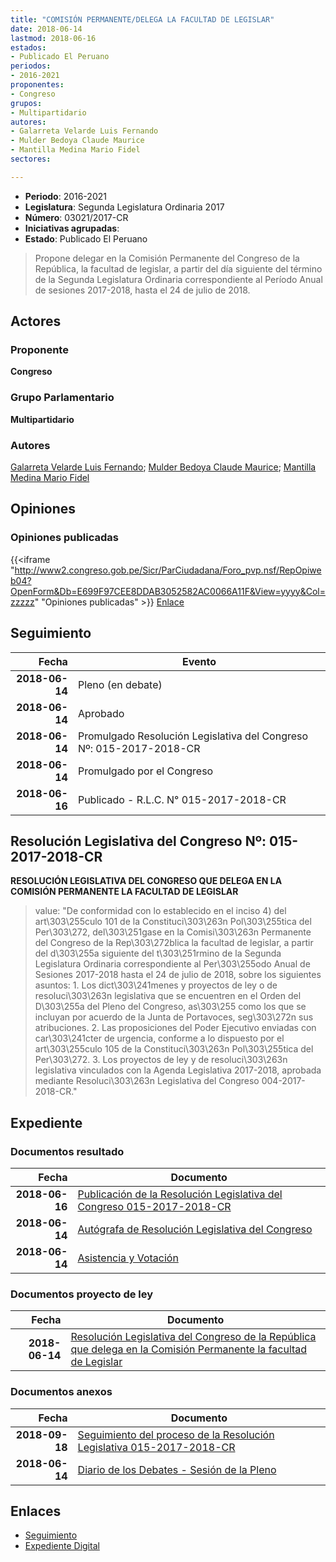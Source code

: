 ```yaml
---
title: "COMISIÓN PERMANENTE/DELEGA LA FACULTAD DE LEGISLAR"
date: 2018-06-14
lastmod: 2018-06-16
estados:
- Publicado El Peruano
periodos:
- 2016-2021
proponentes:
- Congreso
grupos:
- Multipartidario
autores:
- Galarreta Velarde Luis Fernando
- Mulder Bedoya Claude Maurice
- Mantilla Medina Mario Fidel
sectores:

---
```

- **Periodo**: 2016-2021
- **Legislatura**: Segunda Legislatura Ordinaria 2017
- **Número**: 03021/2017-CR
- **Iniciativas agrupadas**: 
- **Estado**: Publicado El Peruano

> Propone delegar en la Comisión Permanente del Congreso de la República, la facultad de legislar, a partir del día siguiente del término de la Segunda Legislatura Ordinaria correspondiente al Período Anual de sesiones 2017-2018, hasta el 24 de julio de 2018.


## Actores

### Proponente

**Congreso**

### Grupo Parlamentario

**Multipartidario**

### Autores

[Galarreta Velarde Luis Fernando](mailto:mailto:lgalarreta@congreso.gob.pe); [Mulder Bedoya Claude Maurice](mailto:mailto:mmulder@congreso.gob.pe); [Mantilla Medina Mario Fidel](mailto:mailto:mmantilla@congreso.gob.pe)

## Opiniones

### Opiniones publicadas

{{<iframe "http://www2.congreso.gob.pe/Sicr/ParCiudadana/Foro_pvp.nsf/RepOpiweb04?OpenForm&Db=E699F97CEE8DDAB3052582AC0066A11F&View=yyyy&Col=zzzzz" "Opiniones publicadas" >}}
[Enlace](http://www2.congreso.gob.pe/Sicr/ParCiudadana/Foro_pvp.nsf/RepOpiweb04?OpenForm&Db=E699F97CEE8DDAB3052582AC0066A11F&View=yyyy&Col=zzzzz)


## Seguimiento

| Fecha | Evento |
|------:|--------|
| **2018-06-14** | Pleno (en debate) |
| **2018-06-14** | Aprobado |
| **2018-06-14** | Promulgado Resolución Legislativa del Congreso Nº: 015-2017-2018-CR |
| **2018-06-14** | Promulgado por el Congreso |
| **2018-06-16** | Publicado - R.L.C. N° 015-2017-2018-CR |

## Resolución Legislativa del Congreso Nº: 015-2017-2018-CR

**RESOLUCIÓN LEGISLATIVA DEL CONGRESO QUE DELEGA EN LA COMISIÓN PERMANENTE LA FACULTAD DE LEGISLAR**

> value: "De conformidad con lo establecido en el inciso 4) del art\303\255culo 101 de la Constituci\303\263n Pol\303\255tica del Per\303\272, del\303\251gase en la Comisi\303\263n Permanente del Congreso de la Rep\303\272blica la facultad de legislar, a partir del d\303\255a siguiente del t\303\251rmino de la Segunda Legislatura Ordinaria correspondiente al Per\303\255odo Anual de Sesiones 2017-2018 hasta el 24 de julio de 2018, sobre los siguientes asuntos: 1. Los dict\303\241menes y proyectos de ley o de resoluci\303\263n legislativa que se encuentren en el Orden del D\303\255a del Pleno del Congreso, as\303\255 como los que se incluyan por acuerdo de la Junta de Portavoces, seg\303\272n sus atribuciones. 2. Las proposiciones del Poder Ejecutivo enviadas con car\303\241cter de urgencia, conforme a lo dispuesto por el art\303\255culo 105 de la Constituci\303\263n Pol\303\255tica del Per\303\272. 3. Los proyectos de ley y de resoluci\303\263n legislativa vinculados con la Agenda Legislativa 2017-2018, aprobada mediante Resoluci\303\263n Legislativa del Congreso 004-2017-2018-CR."


## Expediente

### Documentos resultado

| Fecha | Documento |
|------:|-----------|
| **2018-06-16** | [Publicación de la Resolución Legislativa del Congreso 015-2017-2018-CR](http://www.leyes.congreso.gob.pe/Documentos/2016_2021/Resolucion_Legislativa_del_Congreso/RLC-015-2017-2018-CR.pdf) |
| **2018-06-14** | [Autógrafa de Resolución Legislativa del Congreso](http://www.leyes.congreso.gob.pe/Documentos/2016_2021/Autografas/Resolucion_Legislativa_del_Congreso/AU0302120180614.pdf) |
| **2018-06-14** | [Asistencia y Votación](http://www.leyes.congreso.gob.pe/Documentos/2016_2021/Asistencia_y_Votacion/Proyectos_de_Ley/AV0302120180614.pdf) |

### Documentos proyecto de ley

| Fecha | Documento |
|------:|-----------|
| **2018-06-14** | [Resolución Legislativa del Congreso de la República que delega en la Comisión Permanente la facultad de Legislar](http://www.leyes.congreso.gob.pe/Documentos/2016_2021/Proyectos_de_Ley_y_de_Resoluciones_Legislativas/PL0302120180614.pdf) |

### Documentos anexos

| Fecha | Documento |
|------:|-----------|
| **2018-09-18** | [Seguimiento del proceso de la Resolución Legislativa 015-2017-2018-CR](http://www.leyes.congreso.gob.pe/Documentos/2016_2021/Seguimiento_de_Proyectos_de_Ley/03021PL20180918.pdf) |
| **2018-06-14** | [Diario de los Debates - Sesión de la Pleno](http://www2.congreso.gob.pe/Sicr/DiarioDebates/Publicad.nsf/SesionesPleno/05256D6E0073DFE9052582AD0060E986/$FILE/SLO-2017-17A.pdf) |

## Enlaces

- [Seguimiento](http://www2.congreso.gob.pe/Sicr/TraDocEstProc/CLProLey2016.nsf/f7fff46988ca05b1052578e100829cc7/53210bad5f32d9cf052582ac005fb0a1?OpenDocument)
- [Expediente Digital](http://www2.congreso.gob.pe/Sicr/TraDocEstProc/CLProLey2016.nsf/f7fff46988ca05b1052578e100829cc7/53210bad5f32d9cf052582ac005fb0a1?OpenDocument&Click=05257FB7005EB655.eb71d0cf91d8294e05256cdf006b5706/$Body/0.1C6C)

